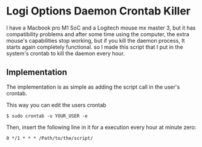 # Logi Options Daemon Crontab Killer

I have a Macbook pro M1 SoC and a Logitech mouse mx master 3, but it has compatibility problems and after some time using the computer, the extra mouse's capabilities stop working, but if you kill the daemon process, It starts again completely functional. so I made this script that I put in the system's crontab to kill the daemon every hour.


## Implementation

The implementation is as simple as adding the script call in the user's crontab.


This way you can edit the users crontab
```
$ sudo crontab -u YOUR_USER -e
```

Then, insert the following line in it for a execution every hour at minute zero:
```
0 */1 * * * /Path/to/the/script/
```